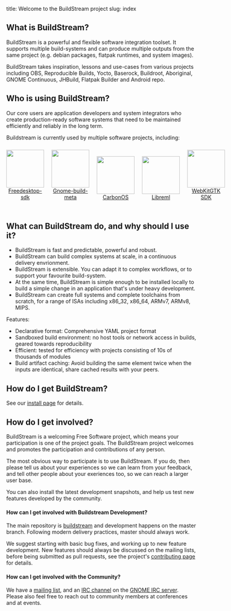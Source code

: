 title: Welcome to the BuildStream project
slug: index

## What is BuildStream?

BuildStream is a powerful and flexible software integration toolset. It supports
multiple build-systems and can produce multiple outputs from the same project
(e.g. debian packages, flatpak runtimes, and system images).

BuildStream takes inspiration, lessons and use-cases from various projects
including OBS, Reproducible Builds, Yocto, Baserock, Buildroot, Aboriginal,
GNOME Continuous, JHBuild, Flatpak Builder and Android repo.

## Who is using BuildStream?

Our core users are application developers and system integrators who create
production-ready software systems that need to be maintained efficiently and
reliably in the long term.

Buildstream is currently used by multiple software projects, including:

<div style="display:flex; align-items:flex-end">
 <div style="margin:10px; margin-left:0; vertical-align:bottom; text-align:center">
  <a
href="https://gitlab.com/freedesktop-sdk/freedesktop-sdk">
    <img src="/images/Freedesktop-sdk_logo.png"
     width="100">
    <br>Freedesktop-sdk
  </a>
 </div>
 <br>
 <div style="margin:10px; vertical-align:bottom; text-align:center">
  <a href="https://gitlab.gnome.org/GNOME/gnome-build-meta/">
    <img src="/images/Gnome-build-meta_logo.png"
     width="100">
    <br>Gnome-build-meta</a>
 </div>
 <br>
 <div style="margin:10px; vertical-align:bottom; text-align:center">
  <a href="https://bitbucket.org/carbonOS/tree">
    <img src="/images/CarbonOS_logo.png"
     width="100">
   <br>CarbonOS
  </a>
 </div>
 <br>
 <div style="margin:10px; vertical-align:bottom; text-align:center">
  <a href="https://gitlab.com/libreml/libreml">
    <img src="/images/Libreml_logo.png"
     width="100">
    <br>Libreml
  </a>
 </div>
 <br>
 <div style="margin:10px; vertical-align:bottom; text-align:center">
  <a href="https://github.com/WebKit/webkit/tree/master/Tools/buildstream">
    <img src="/images/WebKitGTK_logo.png"
     width="100">
   <br> WebKitGTK SDK
  </a>
 </div>
</div>
<br>

## What can BuildStream do, and why should I use it?

* BuildStream is fast and predictable, powerful and robust.
* BuildStream can build complex systems at scale, in a continuous delivery
envrionment.
* BuildStream is extensible. You can adapt it to complex workflows, or to
support your favourite build-system.
* At the same time, BuildStream is simple enough to be installed locally to
build a simple change in an application that's under heavy development.
* BuildStream can create full systems and complete toolchains from scratch, for
a range of ISAs including x86\_32, x86\_64, ARMv7, ARMv8, MIPS.

Features:

* Declarative format: Comprehensive YAML project format
* Sandboxed build environment: no host tools or network access in builds, geared towards reproducibility
* Efficient: tested for efficiency with projects consisting of 10s of thousands of modules
* Build artifact caching: Avoid building the same element twice when the inputs are identical, share cached results with your peers.


## How do I get BuildStream?

See our [install page]({filename}installation.md) for details.


## How do I get involved?

BuildStream is a welcoming Free Software project, which means your participation
is one of the project goals. The BuildStream project welcomes and promotes the
participation and contributions of any person.

The most obvious way to participate is to use BuildStream. If you do, then
please tell us about your experiences so we can learn from your feedback,
and tell other people about your exeriences too, so we can reach a larger user
base.

You can also install the latest development snapshots, and help us test new
features developed by the community.

#### How can I get involved with Buildstream Development?

The main repository is [buildstream] and development happens on the master
branch. Following modern delivery practices, master should always work.

We suggest starting with basic bug fixes, and working up to new feature
development. New features should always be discussed on the mailing lists,
before being submitted as pull requests, see the project's [contributing page]
for details.

#### How can I get involved with the Community?

We have a [mailing list], and an [IRC channel] on the [GNOME IRC server].
Please also feel free to reach out to community members at conferences and at
events.

[BuildGrid]: https://gitlab.com/BuildGrid/buildgrid
[Freedesktop-SDK]: https://gitlab.com/freedesktop-sdk/freedesktop-sdk
[BuildStream docs]: https://docs.buildstream.build
[install page]: {filename}installation.md
[PyPi]: https://pypi.org/project/BuildStream/#history
[mailing list]: https://lists.apache.org/list.html?dev@buildstream.apache.org
[IRC channel]: irc://irc.gnome.org/#buildstream
[GNOME IRC server]: https://wiki.gnome.org/Community/GettingInTouch/IRC
[buildstream]: https://github.com/apache/buildstream
[contributing page]: https://github.com/apache/buildstream/tree/master/CONTRIBUTING.rst
